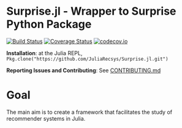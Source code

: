 # Surprise.jl - Wrapper to Surprise Python Package

[![Build Status](https://travis-ci.org/JuliaRecsys/Surprise.jl.svg?branch=master)](https://travis-ci.org/JuliaRecsys/Surprise.jl)
[![Coverage Status](https://coveralls.io/repos/JuliaRecsys/Surprise.jl/badge.svg?branch=master&service=github)](https://coveralls.io/github/JuliaRecsys/Surprise.jl?branch=master)
[![codecov.io](http://codecov.io/github/JuliaRecsys/Surprise.jl/coverage.svg?branch=master)](http://codecov.io/github/JuliaRecsys/Surprise.jl?branch=master)

**Installation**: at the Julia REPL, `Pkg.clone("https://github.com/JuliaRecsys/Surprise.jl.git")`

**Reporting Issues and Contributing**: See [CONTRIBUTING.md](CONTRIBUTING.md)

# Goal

The main aim is to create a framework that facilitates the study of recommender systems in Julia.
